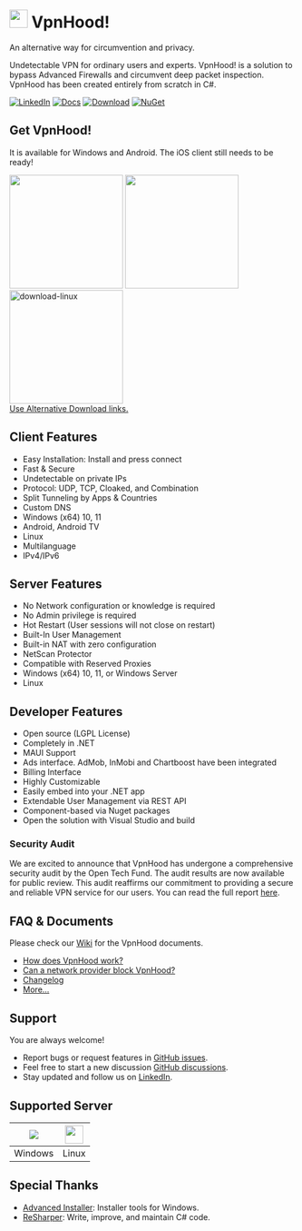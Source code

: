 # <img src="https://github.com/vpnhood/VpnHood/wiki/images/logo-vpnhood.png" width="32"> VpnHood!
An alternative way for circumvention and privacy.

Undetectable VPN for ordinary users and experts. VpnHood! is a solution to bypass Advanced Firewalls and circumvent deep packet inspection. VpnHood has been created entirely from scratch in C#.

[![LinkedIn](https://img.shields.io/badge/LinkedIn-Page-blue?logo=linkedin)](https://www.linkedin.com/company/vpnhood)
[![Docs](https://img.shields.io/badge/Docs-Wiki-blue?logo=github)](https://github.com/vpnhood/vpnhood/wiki)
[![Download](https://img.shields.io/github/v/release/vpnhood/vpnhood?label=Download)](https://github.com/vpnhood/VpnHood/wiki/Install-VpnHood-Client)
[![NuGet](https://img.shields.io/badge/NuGet-Packages-blue?logo=nuget)](https://www.nuget.org/profiles/VpnHood)



## Get VpnHood!
It is available for Windows and Android. The iOS client still needs to be ready!

<a href="https://play.google.com/store/apps/details?id=com.vpnhood.client.android"><img src="https://github.com/vpnhood/VpnHood/wiki/images/download-google-play.png" width="200"></a>
<a href="https://github.com/vpnhood/VpnHood/releases/latest/download/VpnHoodClient-win-x64.msi"><img src="https://github.com/vpnhood/VpnHood/wiki/images/download-win.png" width="200"></a>
<img width="200" alt="download-linux" src="https://github.com/user-attachments/assets/2820a32f-b426-4689-8a28-ad6f8f1ab7ee" />
</a>
<br/>
<a href="https://github.com/vpnhood/VpnHood/wiki/Install-VpnHood-Client">Use Alternative Download links.</a>


## Client Features
* Easy Installation: Install and press connect
* Fast & Secure
* Undetectable on private IPs
* Protocol: UDP, TCP, Cloaked, and Combination
* Split Tunneling by Apps & Countries
* Custom DNS
* Windows (x64) 10, 11 
* Android, Android TV
* Linux
* Multilanguage
* IPv4/IPv6

## Server Features
* No Network configuration or knowledge is required
* No Admin privilege is required
* Hot Restart (User sessions will not close on restart)
* Built-In User Management 
* Built-in NAT with zero configuration
* NetScan Protector
* Compatible with Reserved Proxies
* Windows (x64) 10, 11, or Windows Server
* Linux

## Developer Features
* Open source (LGPL License)
* Completely in .NET
* MAUI Support 
* Ads interface. AdMob, InMobi and Chartboost have been integrated
* Billing Interface
* Highly Customizable
* Easily embed into your .NET app
* Extendable User Management via REST API
* Component-based via Nuget packages
* Open the solution with Visual Studio and build

### Security Audit
We are excited to announce that VpnHood has undergone a comprehensive security audit by the Open Tech Fund. The audit results are now available for public review. This audit reaffirms our commitment to providing a secure and reliable VPN service for our users. You can read the full report [here](https://www.opentech.fund/security-safety-audits/vpnhood-security-audit-results/).

## FAQ & Documents
Please check our [Wiki](https://github.com/vpnhood/VpnHood/wiki) for the VpnHood documents.

* [How does VpnHood work?](https://github.com/vpnhood/VpnHood/wiki/How-does-VpnHood-work)
* [Can a network provider block VpnHood?](https://github.com/vpnhood/VpnHood/wiki/Can-a-network-provider-block-VpnHood)
* [Changelog](https://github.com/vpnhood/VpnHood/blob/development/CHANGELOG.md)
* [More...](https://github.com/vpnhood/VpnHood/wiki)

## Support
You are always welcome!
* Report bugs or request features in [GitHub issues](https://github.com/vpnhood/VpnHood/issues).
* Feel free to start a new discussion [GitHub discussions](https://github.com/vpnhood/VpnHood/discussions).
* Stay updated and follow us on [LinkedIn](https://www.linkedin.com/company/vpnhood).

## Supported Server
<a href="#"><img src="https://github.com/vpnhood/VpnHood/wiki/images/logo-win.png"></a>|<a href="#"><img src="https://github.com/vpnhood/VpnHood/wiki/images/logo-linux.png" width="32" height="32"></a>
 -- | --
Windows|Linux

## Special Thanks
* [Advanced Installer](https://www.advancedinstaller.com): Installer tools for Windows.
* [ReSharper](https://www.jetbrains.com/resharper/): Write, improve, and maintain C# code.
